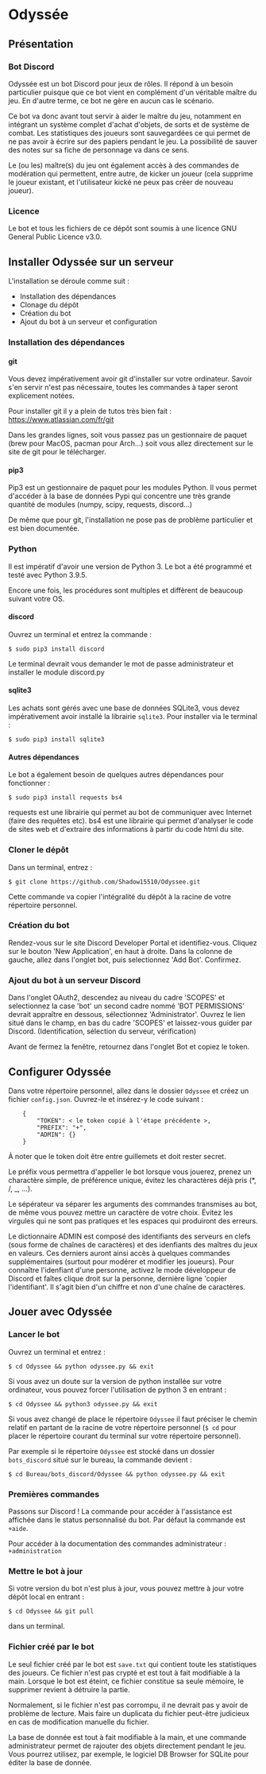 # Odyssée

## Présentation

### Bot Discord

Odyssée est un bot Discord pour jeux de rôles. Il répond à un besoin particulier puisque que ce bot vient en complément d'un véritable maître du jeu. En d'autre terme, ce bot ne gère en aucun cas le scénario.

Ce bot va donc avant tout servir à aider le maître du jeu, notamment en intégrant un système complet d'achat d'objets, de sorts et de système de combat. Les statistiques des joueurs sont sauvegardées ce qui permet de ne pas avoir à écrire sur des papiers pendant le jeu. La possibilité de sauver des notes sur sa fiche de personnage va dans ce sens.

Le (ou les) maître(s) du jeu ont également accès à des commandes de modération qui permettent, entre autre, de kicker un joueur (cela supprime le joueur existant, et l'utilisateur kické ne peux pas créer de nouveau joueur).

### Licence

Le bot et tous les fichiers de ce dépôt sont soumis à une licence GNU General Public Licence v3.0.

## Installer Odyssée sur un serveur

L'installation se déroule comme suit :

 - Installation des dépendances 
 - Clonage du dépôt
 - Création du bot
 - Ajout du bot à un serveur et configuration

### Installation des dépendances

#### git

Vous devez impérativement avoir git d'installer sur votre ordinateur. Savoir s'en servir n'est pas nécessaire, toutes les commandes à taper seront explicement notées.

Pour installer git il y a plein de tutos très bien fait : https://www.atlassian.com/fr/git

Dans les grandes lignes, soit vous passez pas un gestionnaire de paquet (brew pour MacOS, pacman pour Arch…) soit vous allez directement sur le site de git pour le télécharger.

#### pip3

Pip3 est un gestionnaire de paquet pour les modules Python. Il vous permet d'accéder à la base de données Pypi qui concentre une très grande quantité de modules (numpy, scipy, requests, discord…)

De même que pour git, l'installation ne pose pas de problème particulier et est bien documentée.

### Python

Il est impératif d'avoir une version de Python 3. Le bot a été programmé et testé avec Python 3.9.5.

Encore une fois, les procédures sont multiples et diffèrent de beaucoup suivant votre OS.

#### discord

Ouvrez un terminal et entrez la commande : 

`$ sudo pip3 install discord`

Le terminal devrait vous demander le mot de passe administrateur et installer le module discord.py

#### sqlite3

Les achats sont gérés avec une base de données SQLite3, vous devez impérativement avoir installé la librairie `sqlite3`. Pour installer via le terminal : 

`$ sudo pip3 install sqlite3`

#### Autres dépendances

Le bot a également besoin de quelques autres dépendances pour fonctionner : 

`$ sudo pip3 install requests bs4`

requests est une librairie qui permet au bot de communiquer avec Internet (faire des requêtes etc).
bs4 est une librairie qui permet d'analyser le code de sites web et d'extraire des informations à partir du code html du site.

### Cloner le dépôt

Dans un terminal, entrez : 

`$ git clone https://github.com/Shadow15510/Odyssee.git`

Cette commande va copier l'intégralité du dépôt à la racine de votre répertoire personnel.

### Création du bot

Rendez-vous sur le site Discord Developer Portal et identifiez-vous. Cliquez sur le bouton 'New Application', en haut à droite. Dans la colonne de gauche, allez dans l'onglet bot, puis selectionnez 'Add Bot'. Confirmez.

### Ajout du bot à un serveur Discord

Dans l'onglet OAuth2, descendez au niveau du cadre 'SCOPES' et selectionnez la case 'bot' un second cadre nommé 'BOT PERMISSIONS' devrait appraître en dessous, sélectionnez 'Administrator'. Ouvrez le lien situé dans le champ, en bas du cadre 'SCOPES' et laissez-vous guider par Discord. (Identification, sélection du serveur, vérification)

Avant de fermez la fenêtre, retournez dans l'onglet Bot et copiez le token.

## Configurer Odyssée

Dans votre répertoire personnel, allez dans le dossier `Odyssee` et créez un fichier `config.json`. Ouvrez-le et insérez-y le code suivant : 

```
    {
        "TOKEN": < le token copié à l'étape précédente >,
        "PREFIX": "+",
        "ADMIN": {}
    }
```

À noter que le token doit être entre guillemets et doit rester secret.

Le préfix vous permettra d'appeller le bot lorsque vous jouerez, prenez un charactère simple, de préférence unique, évitez les charactères déjà pris (*, /, _, …).

Le sépérateur va séparer les arguments des commandes transmises au bot, de même vous pouvez mettre un caractère de votre choix. Évitez les virgules qui ne sont pas pratiques et les espaces qui produiront des erreurs.

Le dictionnaire ADMIN est composé des identifiants des serveurs en clefs (sous forme de chaînes de caractères) et des idenfiants des maîtres du jeux en valeurs. Ces derniers auront ainsi accès à quelques commandes supplémentaires (surtout pour modérer et modifier les joueurs). Pour connaître l'idenfiant d'une personne, activez le mode développeur de Discord et faîtes clique droit sur la personne, dernière ligne 'copier l'identifiant'. Il s'agit bien d'un chiffre et non d'une chaîne de caractères.

## Jouer avec Odyssée

### Lancer le bot

Ouvrez un terminal et entrez : 

`$ cd Odyssee && python odyssee.py && exit`

Si vous avez un doute sur la version de python installée sur votre ordinateur, vous pouvez forcer l'utilisation de python 3 en entrant : 

`$ cd Odyssee && python3 odyssee.py && exit`

Si vous avez changé de place le répertoire `Odyssee` il faut préciser le chemin relatif en partant de la racine de votre répertoire personnel (`$ cd` pour placer le répertoire courant du terminal sur votre répertoire personnel).

Par exemple si le répertoire `Odyssee` est stocké dans un dossier `bots_discord` situé sur le bureau, la commande devient : 
    
`$ cd Bureau/bots_discord/Odyssee && python odyssee.py && exit`

### Premières commandes

Passons sur Discord !
La commande pour accéder à l'assistance est affichée dans le status personnalisé du bot. Par défaut la commande est `+aide`.

Pour accéder à la documentation des commandes administrateur : `+administration`

### Mettre le bot à jour

Si votre version du bot n'est plus à jour, vous pouvez mettre à jour votre dépôt local en entrant : 

`$ cd Odyssee && git pull`

dans un terminal.

### Fichier créé par le bot

Le seul fichier créé par le bot est `save.txt` qui contient toute les statistiques des joueurs. Ce fichier n'est pas crypté et est tout à fait modifiable à la main. Lorsque le bot est éteint, ce fichier constitue sa seule mémoire, le supprimer revient à détruire la partie.

Normalement, si le fichier n'est pas corrompu, il ne devrait pas y avoir de problème de lecture. Mais faire un duplicata du fichier peut-être judicieux en cas de modification manuelle du fichier.

La base de donnée est tout à fait modifiable à la main, et une commande administrateur permet de rajouter des objets directement pendant le jeu. Vous pourrez utilisez, par exemple, le logiciel DB Browser for SQLite pour éditer la base de donnée.
